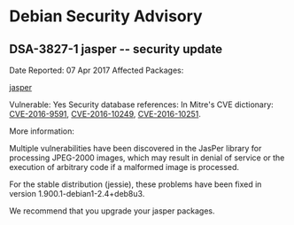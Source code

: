 
Debian Security Advisory
========================


DSA-3827-1 jasper -- security update
------------------------------------



Date Reported:
07 Apr 2017
Affected Packages:

[jasper](https://packages.debian.org/src:jasper)

Vulnerable:
Yes
Security database references:
In Mitre's CVE dictionary: [CVE-2016-9591](https://security-tracker.debian.org/tracker/CVE-2016-9591), [CVE-2016-10249](https://security-tracker.debian.org/tracker/CVE-2016-10249), [CVE-2016-10251](https://security-tracker.debian.org/tracker/CVE-2016-10251).  

More information:

Multiple vulnerabilities have been discovered in the JasPer library for
processing JPEG-2000 images, which may result in denial of service or
the execution of arbitrary code if a malformed image is processed.


For the stable distribution (jessie), these problems have been fixed in
version 1.900.1-debian1-2.4+deb8u3.


We recommend that you upgrade your jasper packages.





